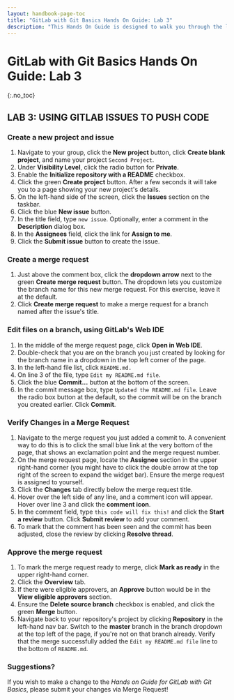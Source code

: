 ```yaml
---
layout: handbook-page-toc
title: "GitLab with Git Basics Hands On Guide: Lab 3"
description: "This Hands On Guide is designed to walk you through the lab exercises used in the *GitLab with Git Basics* course."
---
```

# GitLab with Git Basics Hands On Guide: Lab 3
{:.no_toc}

## LAB 3: USING GITLAB ISSUES TO PUSH CODE

### Create a new project and issue
1. Navigate to your group, click the **New project** button, click **Create blank project**, and name your project `Second Project`.
1. Under **Visibility Level**, click the radio button for **Private**.
1. Enable the **Initialize repository with a README** checkbox.
1. Click the green **Create project** button. After a few seconds it will take you to a page showing your new project's details.
1. On the left-hand side of the screen, click the **Issues** section on the taskbar.
1. Click the blue **New issue** button.
1. In the title field, type `new issue`.  Optionally, enter a comment in the **Description** dialog box.
1. In the **Assignees** field, click the link for **Assign to me**.
1. Click the **Submit issue** button to create the issue.

### Create a merge request
1. Just above the comment box, click the **dropdown arrow** next to the green **Create merge request** button. The dropdown lets you customize the branch name for this new merge request. For this exercise, leave it at the default.
1. Click **Create merge request** to make a merge request for a branch named after the issue's title.

### Edit files on a branch, using GitLab's Web IDE
1. In the middle of the merge request page, click **Open in Web IDE**.
1. Double-check that you are on the branch you just created by looking for the branch name in a dropdown in the top left corner of the page.
1. In the left-hand file list, click `README.md.`
1. On line 3 of the file, type `Edit my README.md file`.
1. Click the blue **Commit...** button at the bottom of the screen.
1. In the commit message box, type `Updated the README.md file`. Leave the radio box button at the default, so the commit will be on the branch you created earlier. Click **Commit**.

### Verify Changes in a Merge Request
1. Navigate to the merge request you just added a commit to. A convenient way to do this is to click the small blue link at the very bottom of the page, that shows an exclamation point and the merge request number.
2. On the merge request page, locate the **Assignee** section in the upper right-hand corner (you might have to click the double arrow at the top right of the screen to expand the widget bar). Ensure the merge request is assigned to yourself.
3. Click the **Changes** tab directly below the merge request title.
4. Hover over the left side of any line, and a comment icon will appear. Hover over line 3 and click the **comment icon**.
5. In the comment field, type `this code will fix this!` and click the **Start a review** button. Click **Submit review** to add your comment.
6. To mark that the comment has been seen and the commit has been adjusted, close the review by clicking **Resolve thread**.

### Approve the merge request
1. To mark the merge request ready to merge, click **Mark as ready** in the upper right-hand corner.
1. Click the **Overview** tab.
1. If there were eligible approvers, an **Approve** button would be in the **View eligible approvers** section.
1. Ensure the **Delete source branch** checkbox is enabled, and click the green **Merge** button.
1. Navigate back to your repository's project by clicking **Repository** in the left-hand nav bar. Switch to the **master** branch in the branch dropdown at the top left of the page, if you're not on that branch already. Verify that the merge successfully added the `Edit my README.md file` line to the bottom of `README.md`. 

### Suggestions?

If you wish to make a change to the *Hands on Guide for GitLab with Git Basics*, please submit your changes via Merge Request!
